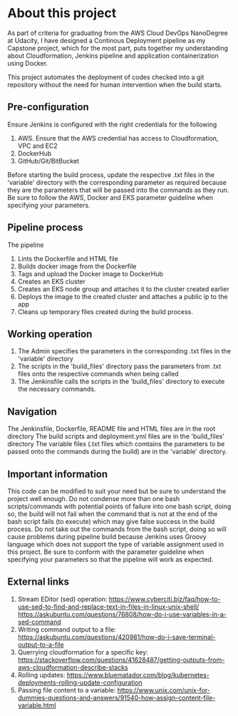 # About this project
As part of criteria for graduating from the AWS Cloud DevOps NanoDegree at Udacity, I have designed a Continous Deployment pipeline as my Capstone project, 
  which for the most part, puts together my understanding about Cloudformation, Jenkins pipeline and application containerization using Docker.
  
  This project automates the deployment of codes checked into a git repository without the need for human intervention when the build starts.

## Pre-configuration
Ensure Jenkins is configured with the right credentials for the following
1) AWS. Ensure that the AWS credential has access to Cloudformation, VPC and EC2
2) DockerHub
3) GitHub/Git/BitBucket

Before starting the build process, update the respective .txt files in the 'variable' directory with the corresponding parameter as required 
  because they are the parameters that will be passed into the commands as they run.
  Be sure to follow the AWS, Docker and EKS parameter guideline when specifying your parameters.

## Pipeline process
The pipeline
1) Lints the Dockerfile and HTML file
2) Builds docker image from the Dockerfile
3) Tags and upload the Docker image to DockerHub
4) Creates an EKS cluster
5) Creates an EKS node group and attaches it to the cluster created earlier
6) Deploys the image to the created cluster and attaches a public ip to the app
7) Cleans up temporary files created during the build process.

## Working operation
1) The Admin specifies the parameters in the corresponding .txt files in the 'variable' directory
2) The scripts in the 'build_files' directory pass the parameters from .txt files onto the respective commands when being called
3) The Jenkinsfile calls the scripts in the 'build_files' directory to execute the necessary commands.

## Navigation
The Jenkinsfile, Dockerfile, README file and HTML files are in the root directory
The build scripts and deployment.yml files are in the 'build_files' directory
The variable files (.txt files which comtains the parameters to be passed onto the commands during the build) are in the 'variable' directory.

## Important information
This code can be modified to suit your need but be sure to understand the project well enough.
Do not condense more than one bash scripts/commands with potential points of failure into one bash script,
  doing so, the build will not fail when the command that is not at the end of the bash script fails (to execute) which may give false success in the build process.
Do not take out the commands from the bash script, doing so will cause problems during pipeline build because Jenkins uses Groovy language 
  which does not support the type of variable assignment used in this project.
Be sure to conform with the parameter guideline when specifying your parameters so that the pipeline will work as expected.

## External links
1) Stream EDitor (sed) operation: https://www.cyberciti.biz/faq/how-to-use-sed-to-find-and-replace-text-in-files-in-linux-unix-shell/
                                  https://askubuntu.com/questions/76808/how-do-i-use-variables-in-a-sed-command
2) Writing command output to a file: https://askubuntu.com/questions/420981/how-do-i-save-terminal-output-to-a-file
3) Querrying cloudformation for a specific key: https://stackoverflow.com/questions/41628487/getting-outputs-from-aws-cloudformation-describe-stacks
4) Rolling updates: https://www.bluematador.com/blog/kubernetes-deployments-rolling-update-configuration
5) Passing file content to a variable: https://www.unix.com/unix-for-dummies-questions-and-answers/91540-how-assign-content-file-variable.html
                                  
